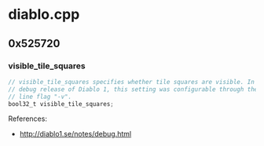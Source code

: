 # diablo.cpp

## 0x525720

### visible_tile_squares

```c
// visible_tile_squares specifies whether tile squares are visible. In the
// debug release of Diablo 1, this setting was configurable through the command
// line flag "-v".
bool32_t visible_tile_squares;
```

References:
* http://diablo1.se/notes/debug.html
